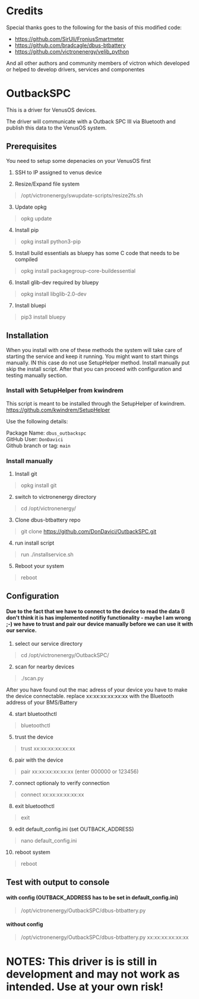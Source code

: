# Credits

Special thanks goes to the following for the basis of this modified code:

* https://github.com/SirUli/FroniusSmartmeter <br>
* https://github.com/bradcagle/dbus-btbattery <br>
* https://github.com/victronenergy/velib_python <br>

And all other authors and community members of victron which developed or helped to develop drivers, services and componentes
# OutbackSPC
This is a driver for VenusOS devices.

The driver will communicate with a Outback SPC III via Bluetooth and publish this data to the VenusOS system. 

## Prerequisites
You need to setup some depenacies on your VenusOS first

1) SSH to IP assigned to venus device<br/>

2) Resize/Expand file system<br/>
> /opt/victronenergy/swupdate-scripts/resize2fs.sh

3) Update opkg<br/>
> opkg update

4) Install pip<br/>
> opkg install python3-pip

5) Install build essentials as bluepy has some C code that needs to be compiled<br/>
> opkg install packagegroup-core-buildessential

6) Install glib-dev required by bluepy<br/>
> opkg install libglib-2.0-dev

7) Install bluepi<br/>
> pip3 install bluepy

## Installation
When you install with one of these methods the system will take care of starting the service and keep it running. You might want to start things manually. IN this case do not use SetupHelper method. Install manually put skip the install script. After that you can proceed with configuration and testing manually section.

### Install with SetupHelper from kwindrem

This script is meant to be installed through the SetupHelper of kwindrem. 
https://github.com/kwindrem/SetupHelper

Use the following details:

Package Name: `dbus_outbackspc`<br>
GitHub User: `DonDavici` <br>
Github branch or tag: `main` <br>


### Install manually
1) Install git<br>
> opkg install git

2) switch to victronenergy directory
> cd /opt/victronenergy/

3) Clone dbus-btbattery repo<br/>
>git clone https://github.com/DonDavici/OutbackSPC.git


4) run install script
> run ./installservice.sh


5) Reboot your system
> reboot<br/>

## Configuration
#### Due to the fact that we have to connect to the device to read the data (I don't think it is has implemented notifiy functionality - maybe I am wrong ;-) we have to trust and pair our device manually before we can use it with our service.

1) select our service directory
> cd /opt/victronenergy/OutbackSPC/

2) scan for nearby devices
>./scan.py

After you have found out the mac adress of your device you have to make the device connectable. replace xx:xx:xx:xx:xx:xx with the Bluetooth address of your BMS/Battery<br/>

4) start bluetoothctl<br>
 > bluetoothctl
5) trust the device<br>
> trust xx:xx:xx:xx:xx:xx
6) pair with the device<br>
> pair xx:xx:xx:xx:xx:xx (enter 000000 or 123456)
7) connect optionaly to verify connection<br>
> connect xx:xx:xx:xx:xx:xx
8) exit bluetoothctl
> exit
9) edit default_config.ini (set OUTBACK_ADDRESS)
> nano default_config.ini
10) reboot system
> reboot

## Test with output to console 
#### with config (OUTBACK_ADDRESS has to be set in default_config.ini)
>/opt/victronenergy/OutbackSPC/dbus-btbattery.py

#### without config
>/opt/victronenergy/OutbackSPC/dbus-btbattery.py xx:xx:xx:xx:xx:xx

# NOTES: This driver is is still in development and may not work as intended. Use at your own risk!

